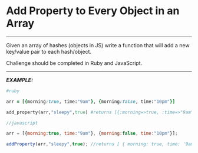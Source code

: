 # Add Property to Every Object in an Array

------

Given an array of hashes (objects in JS) write a function that will add a new key/value pair to each hash/object.

Challenge should be completed in Ruby and JavaScript.

------

***EXAMPLE:***

``` ruby
#ruby

arr = [{morning:true, time:"9am"}, {morning:false, time:"10pm"}]

add_property(arr,"sleepy",true) #returns [{:morning=>true, :time=>"9am", "sleepy"=>true}, {:morning=>false, :time=>"10pm", "sleepy"=>true}]

```

``` javascript
//javascript

arr = [{morning:true, time:"9am"}, {morning:false, time:"10pm"}];

addProperty(arr,"sleepy",true); //returns [ { morning: true, time: '9am', sleepy: true },{ morning: false, time: '10pm', sleepy: true } ]
```

